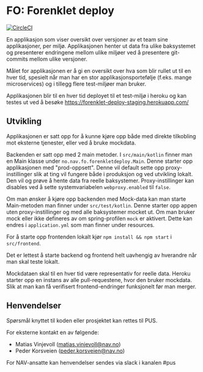 # FO: Forenklet deploy

[![CircleCI](https://circleci.com/gh/navikt/forenklet-deploy.svg?style=svg)](https://circleci.com/gh/navikt/forenklet-deploy)

En applikasjon som viser oversikt over versjoner av et team sine applikasjoner, per miljø.
Applikasjonen henter ut data fra ulike baksystemet og presenterer endringene mellom ulike
miljøer ved å presentere git-commits mellom ulike versjoner.

Målet for applikasjonen er å gi en oversikt over hva som blir rullet ut til en hver tid,
spesielt når man har en stor applikasjonsportefølje (f.eks. mange microservices) og i
tillegg flere test-miljøer man bruker.

Applikasjonen blir til en hver tid deployet til et test-miljø i heroku og kan testes ut
ved å besøke https://forenklet-deploy-staging.herokuapp.com/

## Utvikling

Applikasjonen er satt opp for å kunne kjøre opp både med direkte tilkobling mot
eksterne tjenester, eller ved å bruke mockdata. 

Backenden er satt opp med 2 main metoder. I `src/main/kotlin` finner man en Main klasse under 
`no.nav.fo.forenkletdeploy.Main`. Denne starter opp applikasjonen med "prod-oppsett". Denne vil default
sette opp proxy-instillinger slik at ting vil fungere både i produksjon og ved utvikling lokalt. Den vil og
prøve å hente data fra reelle baksystemer. Proxy-instillinger kan disables ved å sette systemvariabelen
`webproxy.enabled` til `false`.

Om man ønsker å kjøre opp backenden med Mock-data kan man starte Main-metoden man finner under `src/test/kotlin`.
Denne starter opp appen uten proxy-instillinger og med alle baksystemer mocket ut. Om man bruker mock eller ikke
defineres av om spring-profilen `mock` er aktivert. Dette kan endres i `application.yml` som man finner under resources.

For å starte opp frontenden lokalt kjør `npm install && npm start` i `src/frontend`.

Det er lettest å starte backend og frontend helt uavhengig av hverandre når man skal teste lokalt. 

Mockdataen skal til en hver tid være representativ
for reelle data. Heroku starter opp en instans av alle pull-requestene, hvor den bruker mockdata.
Slik at man kan få verifisert frontend-endringer funksjonelt før man merger.

## Henvendelser

Spørsmål knyttet til koden eller prosjektet kan rettes til PUS.

For eksterne kontakt en av følgende:

* Matias Vinjevoll (matias.vinjevoll@nav.no)
* Peder Korsveien (peder.korsveien@nav.no)

For NAV-ansatte kan henvendelser sendes via slack i kanalen #pus
